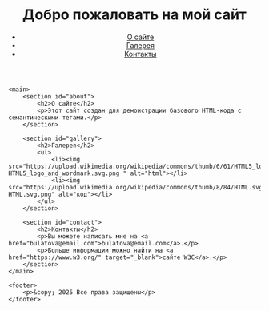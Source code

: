 <!DOCTYPE html>
<html lang="ru">

<head>
    <meta charset="UTF-8">
    <meta name="viewport" content="width=device-width, initial-scale=1.0">
    <title>Мой учебный сайт</title>
</head>

<body>
    <header>
        <h1>Добро пожаловать на мой сайт</h1>
        <nav>
            <ul>
                <li><a href="#about">О сайте</a></li>
                <li><a href="#gallery">Галерея</a></li>
                <li><a href="#contact">Контакты</a></li>
            </ul>
        </nav>
    </header>

    <main>
        <section id="about">
            <h2>О сайте</h2>
            <p>Этот сайт создан для демонстрации базового HTML-кода с семантическими тегами.</p>
        </section>

        <section id="gallery">
            <h2>Галерея</h2>
            <ul>
                <li><img src="https://upload.wikimedia.org/wikipedia/commons/thumb/6/61/HTML5_logo_and_wordmark.svg/800px-HTML5_logo_and_wordmark.svg.png " alt="html"></li>
                <li><img src="https://upload.wikimedia.org/wikipedia/commons/thumb/8/84/HTML.svg/274px-HTML.svg.png" alt="код"></li>
            </ul>
        </section>

        <section id="contact">
            <h2>Контакты</h2>
            <p>Вы можете написать мне на <a href="bulatova@email.com">bulatova@email.com</a>.</p>
            <p>Больше информации можно найти на <a href="https://www.w3.org/" target="_blank">сайте W3C</a>.</p>
        </section>
    </main>

    <footer>
        <p>&copy; 2025 Все права защищены</p>
    </footer>
</body>

</html>
